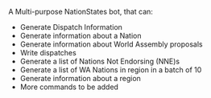 A Multi-purpose NationStates bot, that can:
- Generate Dispatch Information
- Generate information about a Nation
- Generate information about World Assembly proposals
- Write dispatches
- Generate a list of Nations Not Endorsing (NNE)s
- Generate a list of WA Nations in region in a batch of 10
- Generate information about a region
- More commands to be added 

